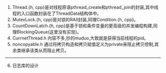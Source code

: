 1. Thread.{h, cpp}是对线程原语pthread_create和pthread_join的封装,其中线程的入口函数封装在了ThreadData结构体中。
2. MutexLock.{h, cpp}是对锁的RAII封装,同理Condition.{h, cpp}。
3. CountDownLatch.{h, cpp}是基于锁和条件变量的更高级的并发编程构建,同理BlockingQueue(这里没有实现)。
4. CurrnetThread.h 内容不多,抄的muduo,大致就是获得当前线程的pid。
5. noncopyable.h 通过将拷贝构造和拷贝赋值定义为private来阻止拷贝控制,其余类继承该类从而阻止拷贝。
---
6. 日志库的设计
